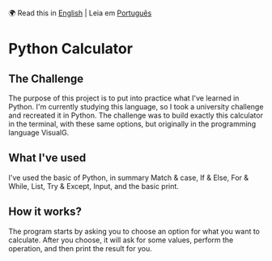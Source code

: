 🌍 Read this in [English](README.md) | Leia em [Português](README.pt.md)

# Python Calculator

## The Challenge

The purpose of this project is to put into practice what I've learned in Python. I'm currently studying this language, so I took a university challenge and recreated it in Python.
The challenge was to build exactly this calculator in the terminal, with these same options, but originally in the programming language VisualG.

## What I've used

I've used the basic of Python, in summary Match & case, If & Else, For & While, List, Try & Except, Input, and the basic print.

## How it works?

The program starts by asking you to choose an option for what you want to calculate. After you choose, it will ask for some values, perform the operation, and then print the result for you.
